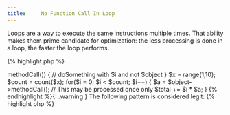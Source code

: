 ```yaml
---
title:     No Function Call In Loop
---
```


Loops are a way to execute the same instructions multiple times. That ability makes them prime candidate for optimization: the less processing is done in a loop, the faster the loop performs. 

{% highlight php %}
<?php
$x = range(1,10);
for($i = 0; $i < count($x); $i++) {
	// doSomething with $i
}
	
{% endhighlight %}


In the above statement, `$i < count($x)` is the terminal clause. It will be called after each iteration to check if the loop shall continue. Each time, it will count the number of elements in `$x`, even if this variable hasn't been changed. Repeatingly calling `count($x)` may be prevented by processing it before the loop, and then only checking `$i` against a static value.

{% highlight php %}
<?php
$x = range(1,10);
$count = count($x);
for($i = 0; $i < $count; $i++) {
	// doSomething with $i
}
	
{% endhighlight %}


This second code sample will do exactly the same as the first, but speed will be dramatically increased.

As a general rule, anything inside the loop (here: `doSomething with $i`), in the terminal clause or in the incrementation clause (second and third argument to `for`), is worth checking for any operation that will not be affected by `$i`. If it is always the same, then it should be preprocessed.


### Rule Details

The following code is considered a warning:

{% highlight php %}
<?php
$x = range(1,10);
$count = count($x);
for($i = 0; $i < $nb; $object->methodCall()) {
	// doSomething with $i and not $object
}

$x = range(1,10);
$count = count($x);
for($i = 0; $i < $count; $i++) {
	$a = $object->methodCall(); // This may be processed once only
	$total += $i * $a;
}
	
{% endhighlight %}{: .warning }


The following pattern is considered legit:

{% highlight php %}
<?php
// Here, the condition changes as the loop is processed. The check in the terminal clause is needed.
$x = range(1,10);
$j = array();
for($i = 0; $i < count($j); $i++) { 
	// doSomething with $i and $j
}
	
{% endhighlight %}{: .good }


### Further Reading


#### Related rules

* [No Array_merge In Loops]
* [Always Preprocess]
* [No Recalculate]
* [No Useless Math]


[No Array_merge In Loops]: {{ "/good-practices/no-array_merge-in-loop/" | prepend: site.clearphp.url }}
[Always Preprocess]: {{ "/performance/always-preprocess/" | prepend: site.clearphp.url }}
[No Useless Math]: {{ "/good-practices/no-useless-math/" | prepend: site.clearphp.url }}
[No Recalculate]: {{ "/performance/no-recalculate/" | prepend: site.clearphp.url }}
